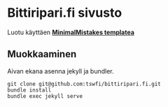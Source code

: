 # Bittiripari.fi sivusto

Luotu käyttäen [**MinimalMistakes templatea**](https://github.com/mmistakes/mm-github-pages-starter/generate)

## Muokkaaminen

Aivan ekana asenna jekyll ja bundler.

```
git clone git@github.com:tswfi/bittiripari.fi.git
bundle install
bundle exec jekyll serve
```
